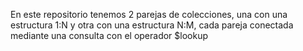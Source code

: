 
En este repositorio tenemos 2 parejas de colecciones, una con una estructura 1:N y otra con una estructura N:M, cada pareja conectada mediante una consulta con el operador $lookup